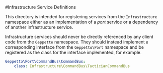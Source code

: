 #Infrastructure Service Definitions

This directory is intended for registering services from the `Infrastructure`
namespace either as an implementation of a *port* service or a dependency of
another infrastructure service.

Infrastructure services should never be directly referenced by any client code
from the `Geppetto` namespace. They should instead implement a corresponding
interface from the `Geppetto\Port` namespace and be registered as the class
for the interface implemented, for example:

```yaml
Geppetto\Port\CommandBus\CommandBus:
    class: Infrastructure\CommandBus\TacticianCommandBus
```